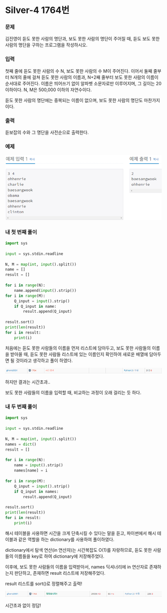 # Silver-4 1764번

### 문제
<p>김진영이 듣도 못한 사람의 명단과, 보도 못한 사람의 명단이 주어질 때, 듣도 보도 못한 사람의 명단을 구하는 프로그램을 작성하시오.</p>

### 입력
<p>첫째 줄에 듣도 못한 사람의 수 N, 보도 못한 사람의 수 M이 주어진다. 이어서 둘째 줄부터 N개의 줄에 걸쳐 듣도 못한 사람의 이름과, N+2째 줄부터 보도 못한 사람의 이름이 순서대로 주어진다. 이름은 띄어쓰기 없이 알파벳 소문자로만 이루어지며, 그 길이는 20 이하이다. N, M은 500,000 이하의 자연수이다.

듣도 못한 사람의 명단에는 중복되는 이름이 없으며, 보도 못한 사람의 명단도 마찬가지이다.</p>

### 출력
<p>듣보잡의 수와 그 명단을 사전순으로 출력한다.</p>

### 예제
![alt text](image.png)

### 내 첫 번째 풀이
```python
import sys

input = sys.stdin.readline

N, M = map(int, input().split())
name = []
result = []

for i in range(N):
    name.append(input().strip())
for i in range(M):
    Q_input = input().strip()
    if Q_input in name:
        result.append(Q_input)

result.sort()
print(len(result))
for i in result:
    print(i)
```

처음에는 듣도 못한 사람들의 이름을 먼저 리스트에 담아두고, 보도 못한 사람들의 이름을 받아올 때, 듣도 못한 사람들 리스트에 있는 이름인지 확인하여 새로운 배열에 담아두면 될 것이라고 생각하고 풀이 하였다.

![alt text](image-1.png)

하지만 결과는 시간초과..

보도 못한 사람들의 이름을 입력할 때, 비교하는 과정이 오래 걸리는 듯 하다.

### 내 두 번째 풀이
```python
import sys

input = sys.stdin.readline

N, M = map(int, input().split())
names = dict()
result = []

for i in range(N):
    name = input().strip()
    names[name] = i

for i in range(M):
    Q_input = input().strip()
    if Q_input in names:
        result.append(Q_input)

result.sort()
print(len(result))
for i in result:
    print(i)
```

해시 테이블을 사용하면 시간을 크게 단축시킬 수 있다는 말을 듣고, 파이썬에서 해시 테이블과 같은 역할을 하는 dictionary를 사용하여 풀이하였다. 

dictionary에서 탐색 연산(in 연산자)는 시간복잡도 O(1)를 자랑하므로, 듣도 못한 사람들의 이름들을 key로 하여 dictionary에 저장해주었다.

이후에, 보도 못한 사람들의 이름을 입력받아서, names 딕셔너리에 in 연산자로 존재하는지 판단하고, 존재하면 result 리스트에 저장해주었다.

result 리스트를 sort()로 정렬해주고 출력!

![alt text](image-2.png)

시간초과 없이 정답!